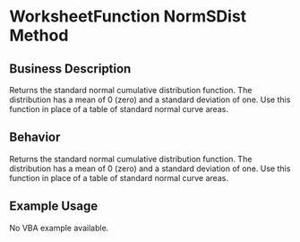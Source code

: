# WorksheetFunction NormSDist Method

## Business Description
Returns the standard normal cumulative distribution function. The distribution has a mean of 0 (zero) and a standard deviation of one. Use this function in place of a table of standard normal curve areas.

## Behavior
Returns the standard normal cumulative distribution function. The distribution has a mean of 0 (zero) and a standard deviation of one. Use this function in place of a table of standard normal curve areas.

## Example Usage
No VBA example available.